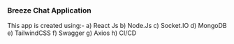 ### Breeze Chat Application 

This app is created using:-
 a) React Js
 b) Node.Js
 c) Socket.IO
 d) MongoDB
 e) TailwindCSS
 f) Swagger
 g) Axios
 h) CI/CD
 
